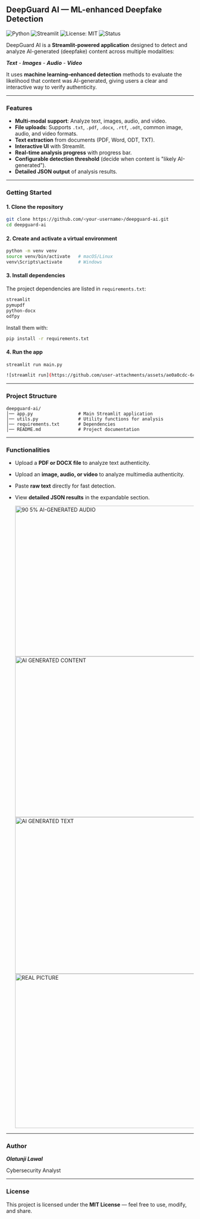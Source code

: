 
## DeepGuard AI — ML-enhanced Deepfake Detection 

![Python](https://img.shields.io/badge/python-3.8%2B-blue)
![Streamlit](https://img.shields.io/badge/Streamlit-1.0%2B-ff4b4b)
![License: MIT](https://img.shields.io/badge/License-MIT-green.svg)
![Status](https://img.shields.io/badge/Status-Active-success)

DeepGuard AI is a **Streamlit-powered application** designed to detect and analyze AI-generated (deepfake) content across multiple modalities:  

***Text***  - ***Images***  - ***Audio***  - ***Video***

It uses **machine learning–enhanced detection** methods to evaluate the likelihood that content was AI-generated, giving users a clear and interactive way to verify authenticity.

---

### Features

- **Multi-modal support**: Analyze text, images, audio, and video.
- **File uploads**: Supports `.txt`, `.pdf`, `.docx`, `.rtf`, `.odt`, common image, audio, and video formats.  
- **Text extraction** from documents (PDF, Word, ODT, TXT).  
- **Interactive UI** with Streamlit.  
- **Real-time analysis progress** with progress bar.  
- **Configurable detection threshold** (decide when content is "likely AI-generated").  
- **Detailed JSON output** of analysis results.  

---

### Getting Started

#### 1. Clone the repository
```bash
git clone https://github.com/<your-username>/deepguard-ai.git
cd deepguard-ai
````

#### 2. Create and activate a virtual environment

```bash
python -m venv venv
source venv/bin/activate   # macOS/Linux
venv\Scripts\activate      # Windows
```

#### 3. Install dependencies

The project dependencies are listed in `requirements.txt`:

```txt
streamlit
pymupdf
python-docx
odfpy
```

Install them with:

```bash
pip install -r requirements.txt
```

#### 4. Run the app

```bash
streamlit run main.py

![streamlit run](https://github.com/user-attachments/assets/ae0a0cdc-6c7c-4854-b6f7-3c501f6a58f5)

```

---

### Project Structure

```
deepguard-ai/
│── app.py                 # Main Streamlit application
│── utils.py               # Utility functions for analysis
│── requirements.txt       # Dependencies
│── README.md              # Project documentation
```

---

### Functionalities

* Upload a **PDF or DOCX file** to analyze text authenticity.
* Upload an **image, audio, or video** to analyze multimedia authenticity.
* Paste **raw text** directly for fast detection.
* View **detailed JSON results** in the expandable section.

  <img width="960" height="405" alt="90 5% AI-GENERATED AUDIO" src="https://github.com/user-attachments/assets/6ac5bbdc-661e-4b01-9b0c-cefe6a185d04" />
  <img width="956" height="432" alt="AI GENERATED CONTENT" src="https://github.com/user-attachments/assets/b24c9f02-0a0e-4d4d-891b-7752d7bac127" />
  <img width="960" height="421" alt="AI GENERATED TEXT" src="https://github.com/user-attachments/assets/7150b25a-2015-4d61-aa69-032a90bbe767" />
  <img width="954" height="415" alt="REAL PICTURE" src="https://github.com/user-attachments/assets/484f2785-e91d-4c43-927b-5415629e462c" />
  





---

### Author


***Olatunji Lawal***

Cybersecurity Analyst

---

### License

This project is licensed under the **MIT License** — feel free to use, modify, and share. 
